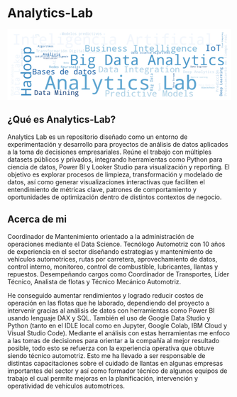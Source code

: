 # Analytics-Lab

![Banner](assets/BannerAnalyticsLabV2.png)

## ¿Qué es Analytics-Lab?

Analytics Lab es un repositorio diseñado como un entorno de experimentación y desarrollo para proyectos de análisis de datos aplicados a la toma de decisiones empresariales. Reúne el trabajo con múltiples datasets públicos y privados, integrando herramientas como Python para ciencia de datos, Power BI y Looker Studio para visualización y reporting. El objetivo es explorar procesos de limpieza, transformación y modelado de datos, así como generar visualizaciones interactivas que faciliten el entendimiento de métricas clave, patrones de comportamiento y oportunidades de optimización dentro de distintos contextos de negocio.

## Acerca de mi

Coordinador de Mantenimiento orientado a la administración de operaciones mediante el Data Science. Tecnólogo Automotriz con 10 años de experiencia en el sector diseñando estrategias y mantenimiento de vehículos automotrices, rutas por carretera, aprovechamiento de datos, control interno, monitoreo, control de combustible, lubricantes, llantas y repuestos. Desempeñando cargos como Coordinador de Transportes, Líder Técnico, Analista de flotas y Técnico Mecánico Automotriz.

He conseguido aumentar rendimientos y logrado reducir costos de operación en las flotas que he laborado, dependiendo del proyecto a intervenir gracias al análisis de datos con herramientas como Power BI usando lenguaje DAX y SQL. También el uso de Google Data Studio y Python (tanto en el IDLE local como en Jupyter, Google Colab, IBM Cloud y Visual Studio Code). Mediante el análisis con estas herramientas me enfoco a las tomas de decisiones para orientar a la compañía al mejor resultado posible, todo esto se refuerza con la experiencia operativa que obtuve siendo técnico automotriz. Esto me ha llevado a ser responsable de distintas capacitaciones sobre el cuidado de llantas en algunas empresas importantes del sector y así como formador técnico de algunos equipos de trabajo el cual permite mejoras en la planificación, intervención y operatividad de vehículos automotrices.



